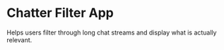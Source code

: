 # Chatter Filter App

Helps users filter through long chat streams and display what is actually relevant.
